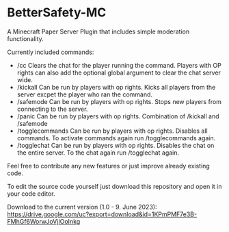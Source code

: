 # BetterSafety-MC
A Minecraft Paper Server Plugin that includes simple moderation functionality.

Currently included commands:
- /cc <global>
  Clears the chat for the player running the command. Players with OP rights can also add the optional global argument to clear the chat server wide.
- /kickall
  Can be run by players with op rights. Kicks all players from the server excpet the player who ran the command.
- /safemode
  Can be run by players with op rights. Stops new players from connecting to the server.
- /panic
  Can be run by players with op rights. Combination of /kickall and /safemode
- /togglecommands
  Can be run by players with op rights. Disables all commands. To activate commands again run /togglecommands again.
- /togglechat
  Can be run by players with op rights. Disables the chat on the entire server. To the chat again run /togglechat again.
  
Feel free to contribute any new features or just improve already existing code.
  
To edit the source code yourself just download this repository and open it in your code editor.
 
Download to the current version (1.0 - 9. June 2023): https://drive.google.com/uc?export=download&id=1KPmPMF7e3B-FMhGf6WorwJoVjIOoInkg
